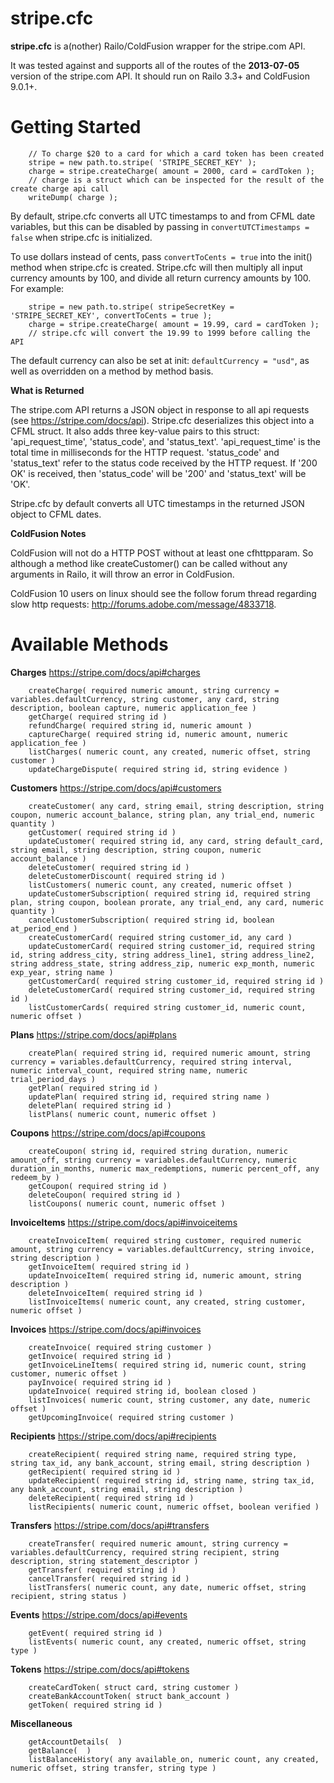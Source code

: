 stripe.cfc
=================

**stripe.cfc** is a(nother) Railo/ColdFusion wrapper for the stripe.com API.

It was tested against and supports all of the routes of the **2013-07-05** version of the stripe.com API. It should run on Railo 3.3+ and ColdFusion 9.0.1+.

Getting Started
=================

		// To charge $20 to a card for which a card token has been created
		stripe = new path.to.stripe( 'STRIPE_SECRET_KEY' );
		charge = stripe.createCharge( amount = 2000, card = cardToken );
		// charge is a struct which can be inspected for the result of the create charge api call
		writeDump( charge );

By default, stripe.cfc converts all UTC timestamps to and from CFML date variables, but this can be disabled by passing in `convertUTCTimestamps = false` when stripe.cfc is initialized.

To use dollars instead of cents, pass `convertToCents = true` into the init() method when stripe.cfc is created. Stripe.cfc will then multiply all input currency amounts by 100, and divide all return currency amounts by 100. For example:

		stripe = new path.to.stripe( stripeSecretKey = 'STRIPE_SECRET_KEY', convertToCents = true );
		charge = stripe.createCharge( amount = 19.99, card = cardToken );
		// stripe.cfc will convert the 19.99 to 1999 before calling the API

The default currency can also be set at init: `defaultCurrency = "usd"`, as well as overridden on a method by method basis.

**What is Returned**

The stripe.com API returns a JSON object in response to all api requests (see https://stripe.com/docs/api). Stripe.cfc deserializes this object into a CFML struct. It also adds three key-value pairs to this struct: 'api_request_time', 'status_code', and 'status_text'. 'api_request_time' is the total time in milliseconds for the HTTP request. 'status_code' and 'status_text' refer to the status code received by the HTTP request. If '200 OK' is received, then 'status_code' will be '200' and 'status_text' will be 'OK'.

Stripe.cfc by default converts all UTC timestamps in the returned JSON object to CFML dates.

**ColdFusion Notes**

ColdFusion will not do a HTTP POST without at least one cfhttpparam. So although a method like createCustomer() can be called without any arguments in Railo, it will throw an error in ColdFusion.

ColdFusion 10 users on linux should see the follow forum thread regarding slow http requests: http://forums.adobe.com/message/4833718.

Available Methods
=================
**Charges** https://stripe.com/docs/api#charges

		createCharge( required numeric amount, string currency = variables.defaultCurrency, string customer, any card, string description, boolean capture, numeric application_fee )
		getCharge( required string id )
		refundCharge( required string id, numeric amount )
		captureCharge( required string id, numeric amount, numeric application_fee )
		listCharges( numeric count, any created, numeric offset, string customer )
		updateChargeDispute( required string id, string evidence )

**Customers** https://stripe.com/docs/api#customers

		createCustomer( any card, string email, string description, string coupon, numeric account_balance, string plan, any trial_end, numeric quantity )
		getCustomer( required string id )
		updateCustomer( required string id, any card, string default_card, string email, string description, string coupon, numeric account_balance )
		deleteCustomer( required string id )
		deleteCustomerDiscount( required string id )
		listCustomers( numeric count, any created, numeric offset )
		updateCustomerSubscription( required string id, required string plan, string coupon, boolean prorate, any trial_end, any card, numeric quantity )
		cancelCustomerSubscription( required string id, boolean at_period_end )
		createCustomerCard( required string customer_id, any card )
		updateCustomerCard( required string customer_id, required string id, string address_city, string address_line1, string address_line2, string address_state, string address_zip, numeric exp_month, numeric exp_year, string name )
		getCustomerCard( required string customer_id, required string id )
		deleteCustomerCard( required string customer_id, required string id )
		listCustomerCards( required string customer_id, numeric count, numeric offset )

**Plans** https://stripe.com/docs/api#plans

		createPlan( required string id, required numeric amount, string currency = variables.defaultCurrency, required string interval, numeric interval_count, required string name, numeric trial_period_days )
		getPlan( required string id )
		updatePlan( required string id, required string name )
		deletePlan( required string id )
		listPlans( numeric count, numeric offset )

**Coupons** https://stripe.com/docs/api#coupons

		createCoupon( string id, required string duration, numeric amount_off, string currency = variables.defaultCurrency, numeric duration_in_months, numeric max_redemptions, numeric percent_off, any redeem_by )
		getCoupon( required string id )
		deleteCoupon( required string id )
		listCoupons( numeric count, numeric offset )

**InvoiceItems** https://stripe.com/docs/api#invoiceitems

		createInvoiceItem( required string customer, required numeric amount, string currency = variables.defaultCurrency, string invoice, string description )
		getInvoiceItem( required string id )
		updateInvoiceItem( required string id, numeric amount, string description )
		deleteInvoiceItem( required string id )
		listInvoiceItems( numeric count, any created, string customer, numeric offset )

**Invoices** https://stripe.com/docs/api#invoices

		createInvoice( required string customer )
		getInvoice( required string id )
		getInvoiceLineItems( required string id, numeric count, string customer, numeric offset )
		payInvoice( required string id )
		updateInvoice( required string id, boolean closed )
		listInvoices( numeric count, string customer, any date, numeric offset )
		getUpcomingInvoice( required string customer )

**Recipients** https://stripe.com/docs/api#recipients

		createRecipient( required string name, required string type, string tax_id, any bank_account, string email, string description )
		getRecipient( required string id )
		updateRecipient( required string id, string name, string tax_id, any bank_account, string email, string description )
		deleteRecipient( required string id )
		listRecipients( numeric count, numeric offset, boolean verified )

**Transfers** https://stripe.com/docs/api#transfers

		createTransfer( required numeric amount, string currency = variables.defaultCurrency, required string recipient, string description, string statement_descriptor )
		getTransfer( required string id )
		cancelTransfer( required string id )
		listTransfers( numeric count, any date, numeric offset, string recipient, string status )

**Events** https://stripe.com/docs/api#events

		getEvent( required string id )
		listEvents( numeric count, any created, numeric offset, string type )

**Tokens** https://stripe.com/docs/api#tokens

		createCardToken( struct card, string customer )
		createBankAccountToken( struct bank_account )
		getToken( required string id )

**Miscellaneous**

		getAccountDetails(  )
		getBalance(  )
		listBalanceHistory( any available_on, numeric count, any created, numeric offset, string transfer, string type )
